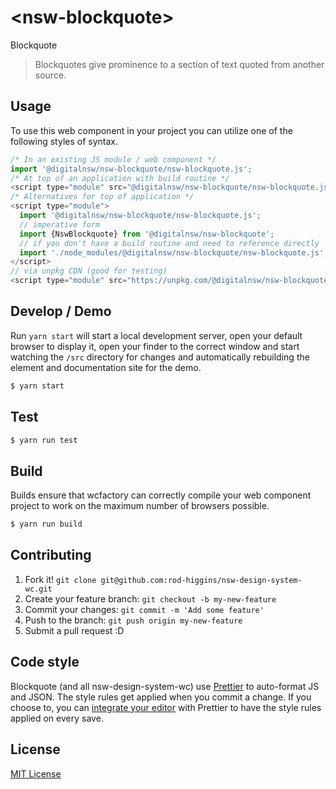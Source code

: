 # &lt;nsw-blockquote&gt;

Blockquote
> Blockquotes give prominence to a section of text quoted from another source.    

## Usage
To use this web component in your project you can utilize one of the following styles of syntax.

```js
/* In an existing JS module / web component */
import '@digitalnsw/nsw-blockquote/nsw-blockquote.js';
/* At top of an application with build routine */
<script type="module" src="@digitalnsw/nsw-blockquote/nsw-blockquote.js"></script>
/* Alternatives for top of application */
<script type="module">
  import '@digitalnsw/nsw-blockquote/nsw-blockquote.js';
  // imperative form
  import {NswBlockquote} from '@digitalnsw/nsw-blockquote';
  // if you don't have a build routine and need to reference directly
  import './node_modules/@digitalnsw/nsw-blockquote/nsw-blockquote.js';
</script>
// via unpkg CDN (good for testing)
<script type="module" src="https://unpkg.com/@digitalnsw/nsw-blockquote/nsw-blockquote.js"></script>
```

## Develop / Demo
Run `yarn start` will start a local development server, open your default browser to display it, open your finder to the correct window and start watching the `/src` directory for changes and automatically rebuilding the element and documentation site for the demo.
```bash
$ yarn start
```

## Test

```bash
$ yarn run test
```

## Build
Builds ensure that wcfactory can correctly compile your web component project to
work on the maximum number of browsers possible.
```bash
$ yarn run build
```

## Contributing

1. Fork it! `git clone git@github.com:rod-higgins/nsw-design-system-wc.git`
2. Create your feature branch: `git checkout -b my-new-feature`
3. Commit your changes: `git commit -m 'Add some feature'`
4. Push to the branch: `git push origin my-new-feature`
5. Submit a pull request :D

## Code style

Blockquote (and all nsw-design-system-wc) use [Prettier][prettier] to auto-format JS and JSON.  The style rules get applied when you commit a change.  If you choose to, you can [integrate your editor][prettier-ed] with Prettier to have the style rules applied on every save.

[prettier]: https://github.com/prettier/prettier/
[prettier-ed]: https://github.com/prettier/prettier/#editor-integration
[polyserve]: https://github.com/Polymer/polyserve
[web-component-tester]: https://github.com/Polymer/web-component-tester

## License
[MIT License](http://opensource.org/licenses/MIT)